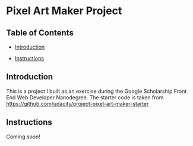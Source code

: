 # Pixel Art Maker Project

## Table of Contents

* [Introduction](#introduction)

* [Instructions](#instructions)

## Introduction

This is a project I built as an exercise during the Google Scholarship Front End Web Developer Nanodegree. The starter code is taken from https://github.com/udacity/project-pixel-art-maker-starter

## Instructions

Coming soon!

[//]: # (TODO: Add the link to the working project in the line below and delete the line above)

[//]: # (TODO: Uncomment the following: Go to LINK HERE, pick a grid size, optionally pick a color, and start drawing!)
